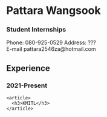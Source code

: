 <h1>Pattara Wangsook</h1>
<h3>Student Internships</h3>

<p>Phone: 080-925-0529 Address: ???<br>E-mail pattara2546za@hotmail.com</p>

<h2>Experience</h2>
<section>
    <nav>
      <h3>2021-Present</h3>
    </nav>
    
    <article>
      <h3>KMITL</h3>
    </article>
  </section>